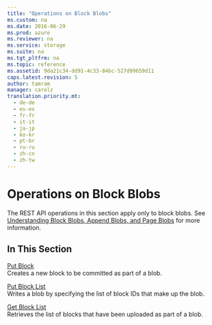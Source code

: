 ```yaml
---
title: "Operations on Block Blobs"
ms.custom: na
ms.date: 2016-06-29
ms.prod: azure
ms.reviewer: na
ms.service: storage
ms.suite: na
ms.tgt_pltfrm: na
ms.topic: reference
ms.assetid: 9da21c34-dd91-4c33-84bc-527d99659d11
caps.latest.revision: 5
author: tamram
manager: carolz
translation.priority.mt: 
  - de-de
  - es-es
  - fr-fr
  - it-it
  - ja-jp
  - ko-kr
  - pt-br
  - ru-ru
  - zh-cn
  - zh-tw
---
```

# Operations on Block Blobs
The REST API operations in this section apply only to block blobs. See [Understanding Block Blobs, Append Blobs, and Page Blobs](../StorageServicesREST/Understanding-Block-Blobs--Append-Blobs--and-Page-Blobs.md) for more information.  
  
## In This Section  
 [Put Block](../StorageServicesREST/Put-Block.md)  
 Creates a new block to be committed as part of a blob.  
  
 [Put Block List](../StorageServicesREST/Put-Block-List.md)  
 Writes a blob by specifying the list of block IDs that make up the blob.  
  
 [Get Block List](../StorageServicesREST/Get-Block-List.md)  
 Retrieves the list of blocks that have been uploaded as part of a blob.